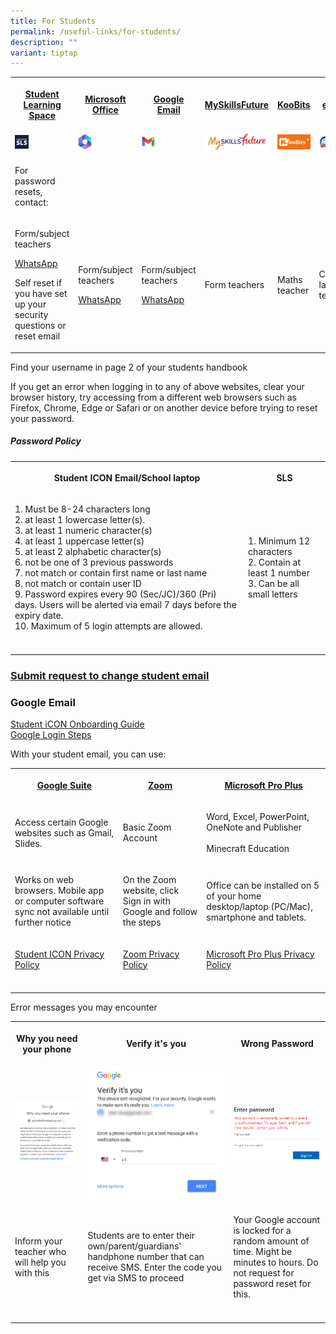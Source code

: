 ```yaml
---
title: For Students
permalink: /useful-links/for-students/
description: ""
variant: tiptap
---
```

<table><tbody><tr><th rowspan="1" colspan="1"><p><a href="https://vle.learning.moe.edu.sg/login" rel="noopener noreferrer nofollow" target="_blank">Student Learning Space</a></p></th><th rowspan="1" colspan="1"><p><a href="https://www.office.com/" rel="noopener noreferrer nofollow" target="_blank">Microsoft Office</a></p></th><th rowspan="1" colspan="1"><p><a href="https://workspace.google.com/dashboard" rel="noopener noreferrer nofollow" target="_blank">Google Email</a></p></th><th rowspan="1" colspan="1"><p><a href="https://www.myskillsfuture.gov.sg/content/student/en/primary.html" rel="noopener noreferrer nofollow" target="_blank">MySkillsFuture</a></p></th><th rowspan="1" colspan="1"><p><a href="https://member.koobits.com/" rel="noopener noreferrer nofollow" target="_blank">KooBits</a></p></th><th rowspan="1" colspan="1"><p><a href="https://www.ezhishi.net/Contents/" rel="noopener noreferrer nofollow" target="_blank">eZhishi</a></p></th><th rowspan="1" colspan="1"><p><a href="https://schoolibrary.moe.edu.sg/cantonmentpri/cgi-bin/spydus.exe/MSGTRN/WPAC/HOME" rel="noopener noreferrer nofollow" target="_blank">Library Search</a></p></th></tr><tr><td rowspan="1" colspan="1"><div class="isomer-image-wrapper"><img style="width:25%" height="auto" width="100%" src="/images/SLS%20Icon.png"></div></td><td rowspan="1" colspan="1"><div class="isomer-image-wrapper"><img style="width:25%" height="auto" width="100%" src="/images/MS365.png"></div></td><td rowspan="1" colspan="1"><div class="isomer-image-wrapper"><img style="width:25%" height="auto" width="100%" src="/images/Gmail.jpg"></div></td><td rowspan="1" colspan="1"><div class="isomer-image-wrapper"><img style="width:100%" height="auto" width="100%" src="/images/Myskillsfuture.jpg"></div></td><td rowspan="1" colspan="1"><div class="isomer-image-wrapper"><img style="width:100%" height="auto" width="100%" src="/images/Koobits.jpg"></div></td><td rowspan="1" colspan="1"><div class="isomer-image-wrapper"><img style="width:100%" height="auto" width="100%" src="/images/Ezhishi.jpg"></div></td><td rowspan="1" colspan="1"><div class="isomer-image-wrapper"><img style="width:100%" height="auto" width="100%" src="/images/Spydus.jpg"></div></td></tr><tr><td rowspan="1" colspan="1"><p>For password resets, contact:</p></td><td rowspan="1" colspan="1"><p></p></td><td rowspan="1" colspan="1"><p></p></td><td rowspan="1" colspan="1"><p></p></td><td rowspan="1" colspan="1"><p></p></td><td rowspan="1" colspan="1"><p></p></td><td rowspan="1" colspan="1"><p></p></td></tr><tr><td rowspan="1" colspan="1"><p>Form/subject teachers</p><p><a href="http://wa.me/6565119555" rel="noopener noreferrer nofollow" target="_blank">WhatsApp</a></p><p>Self reset if you have set up your security questions or reset email</p></td><td rowspan="1" colspan="1"><p>Form/subject teachers</p><p></p><p><a href="http://wa.me/6565119555" rel="noopener noreferrer nofollow" target="_blank">WhatsApp</a></p></td><td rowspan="1" colspan="1"><p>Form/subject teachers</p><p></p><p><a href="http://wa.me/6565119555" rel="noopener noreferrer nofollow" target="_blank">WhatsApp</a></p></td><td rowspan="1" colspan="1"><p>Form teachers</p></td><td rowspan="1" colspan="1"><p>Maths teacher</p></td><td rowspan="1" colspan="1"><p>Chinese language teachers</p></td><td rowspan="1" colspan="1"><p></p></td></tr></tbody></table><p>Find your username in page 2 of your students handbook</p><p>If you get an error when logging in to any of above websites, clear your browser history, try accessing from a different web browsers such as Firefox, Chrome, Edge or Safari or on another device before trying to reset your password.</p><h5>Password Policy</h5><table><tbody><tr><th rowspan="1" colspan="1"><p>Student ICON Email/School laptop</p></th><th rowspan="1" colspan="1"><p>SLS</p></th></tr><tr><td rowspan="1" colspan="1"><p>1. Must be 8-24 characters long<br>2. at least 1 lowercase letter(s). <br>3. at least 1 numeric character(s)<br>4. at least 1 uppercase letter(s)<br>5. at least 2 alphabetic character(s)<br>6. not be one of 3 previous passwords<br>7. not match or contain first name or last name<br>8. not match or contain user ID<br>9. Password expires every 90 (Sec/JC)/360 (Pri) days. Users will be alerted via email 7 days before the expiry date.<br>10. Maximum of 5 login attempts are allowed.</p></td><td rowspan="1" colspan="1"><p>1. Minimum 12 characters<br>2. Contain at least 1 number<br>3. Can be all small letters</p></td></tr><tr><td rowspan="1" colspan="1"><p></p></td><td rowspan="1" colspan="1"><p></p></td></tr></tbody></table><h3><a href="https://form.gov.sg/659cee0595fffa0011ef2da2" rel="noopener noreferrer nofollow" target="_blank">Submit request to change student email</a></h3><p></p><h3>Google Email</h3><p><a href="/files/Student%20iCON%20Onboarding%20Guide.pdf" rel="noopener noreferrer nofollow" target="_blank">Student iCON Onboarding Guide</a> <br><a href="/files/ICON%20Login.pdf" rel="noopener noreferrer nofollow" target="_blank">Google Login Steps</a><br></p><p>With your student email, you can use:</p><table><tbody><tr><th rowspan="1" colspan="1"><p><a href="https://workspace.google.com/dashboard" rel="noopener noreferrer nofollow" target="_blank">Google Suite</a></p></th><th rowspan="1" colspan="1"><p><a href="https://zoom.us/signin" rel="noopener noreferrer nofollow" target="_blank">Zoom</a></p></th><th rowspan="1" colspan="1"><p><a href="https://www.office.com/" rel="noopener noreferrer nofollow" target="_blank">Microsoft Pro Plus</a></p></th></tr><tr><td rowspan="1" colspan="1"><p>Access certain Google websites such as Gmail, Slides.</p></td><td rowspan="1" colspan="1"><p>Basic Zoom Account</p></td><td rowspan="1" colspan="1"><p>Word, Excel, PowerPoint, OneNote and Publisher <br><br>Minecraft Education</p></td></tr><tr><td rowspan="1" colspan="1"><p>Works on web browsers. Mobile app or computer software sync not available until further notice</p></td><td rowspan="1" colspan="1"><p>On the Zoom website, click Sign in with Google and follow the steps</p></td><td rowspan="1" colspan="1"><p>Office can be installed on 5 of your home desktop/laptop (PC/Mac), smartphone and tablets.</p></td></tr><tr><td rowspan="1" colspan="1"><p><a href="https://workspace.google.com/terms/education_terms_japan.html" rel="noopener noreferrer nofollow" target="_blank">Student ICON Privacy Policy</a></p></td><td rowspan="1" colspan="1"><p><a href="https://zoom.us/docs/en-us/schools-privacy-statement.html" rel="noopener noreferrer nofollow" target="_blank">Zoom Privacy Policy</a></p></td><td rowspan="1" colspan="1"><p><a href="https://portal.office.com/commerce/mosa.aspx" rel="noopener noreferrer nofollow" target="_blank">Microsoft Pro Plus Privacy Policy</a></p></td></tr><tr><td rowspan="1" colspan="1"><p></p></td><td rowspan="1" colspan="1"><p></p></td><td rowspan="1" colspan="1"><p></p></td></tr></tbody></table><p>Error messages you may encounter</p><table><tbody><tr><th rowspan="1" colspan="1"><p>Why you need your phone</p></th><th rowspan="1" colspan="1"><p>Verify it's you</p></th><th rowspan="1" colspan="1"><p>Wrong Password</p></th></tr><tr><td rowspan="1" colspan="1"><div class="isomer-image-wrapper"><img style="width: 100%" height="auto" width="100%" alt="" src="/images/Why%20you%20need%20your%20phone.png"></div></td><td rowspan="1" colspan="1"><div class="isomer-image-wrapper"><img style="width: 100%" height="auto" width="100%" alt="" src="/images/Verify%20its%20you.png"></div></td><td rowspan="1" colspan="1"><div class="isomer-image-wrapper"><img style="width: 100%" height="auto" width="100%" alt="" src="/images/Wrong%20Pasword.png"></div></td></tr><tr><td rowspan="1" colspan="1"><p>Inform your teacher who will help you with this</p></td><td rowspan="1" colspan="1"><p>Students are to enter their own/parent/guardians' handphone number that can receive SMS. Enter the code you get via SMS to proceed</p></td><td rowspan="1" colspan="1"><p>Your Google account is locked for a random amount of time. Might be minutes to hours. Do not request for password reset for this.</p></td></tr><tr><td rowspan="1" colspan="1"><p></p></td><td rowspan="1" colspan="1"><p></p></td><td rowspan="1" colspan="1"><p></p></td></tr></tbody></table><p></p>